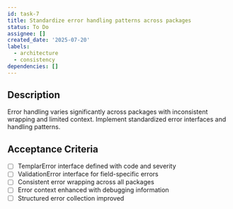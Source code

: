 ```yaml
---
id: task-7
title: Standardize error handling patterns across packages
status: To Do
assignee: []
created_date: '2025-07-20'
labels:
  - architecture
  - consistency
dependencies: []
---
```


## Description

Error handling varies significantly across packages with inconsistent wrapping and limited context. Implement standardized error interfaces and handling patterns.

## Acceptance Criteria

- [ ] TemplarError interface defined with code and severity
- [ ] ValidationError interface for field-specific errors
- [ ] Consistent error wrapping across all packages
- [ ] Error context enhanced with debugging information
- [ ] Structured error collection improved
